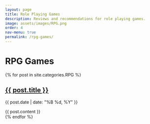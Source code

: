 ```yaml
---
layout: page
title: Role Playing Games
description: Reviews and recommendations for role playing games.
image: assets/images/RPG.png
order: 4
nav-menu: true
permalink: /rpg-games/
---
```


<h1>RPG Games</h1>

{% for post in site.categories.RPG %}
  <article class="rpg-post">
    <h2><a href="{{ post.url }}">{{ post.title }}</a></h2>
    <p>{{ post.date | date: "%B %d, %Y" }}</p>
    {{ post.content }}
  </article>
{% endfor %}
